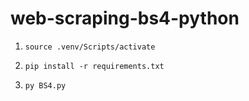 # web-scraping-bs4-python
1. ```
   source .venv/Scripts/activate
   ```

2. ```
   pip install -r requirements.txt
   ```

3. ```
   py BS4.py
   ```
